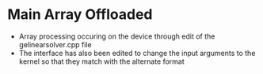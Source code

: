 
# Main Array Offloaded

- Array processing occuring on the device through edit of the gelinearsolver.cpp file
- The interface has also been edited to change the input arguments to the kernel so that they match with the alternate format

